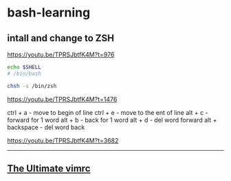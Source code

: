 # bash-learning

## intall and change to ZSH

https://youtu.be/TPRSJbtfK4M?t=976

```bash
echo $SHELL
# /bin/bash

chsh -s /bin/zsh
```

https://youtu.be/TPRSJbtfK4M?t=1476

<!-- hotkeys in terminal -->

ctrl + a - move to begin of line
ctrl + e - move to the ent of line
alt + c - forward for 1 word
alt + b - back for 1 word
alt + d - del word forward
alt + backspace - del word back

https://youtu.be/TPRSJbtfK4M?t=3682

---

## [The Ultimate vimrc](https://github.com/amix/vimrc)
